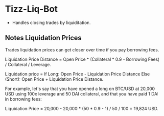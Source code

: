 # Tizz-Liq-Bot
- Handles closing trades by liquiditation.
  
## Notes Liquidation Prices

Trades liquidation prices can get closer over time if you pay borrowing fees.

Liquidation Price Distance = Open Price * (Collateral * 0.9 - Borrowing Fees) / Collateral / Leverage.

Liquidation price = 
If Long: Open Price - Liquidation Price Distance
Else (Short): Open Price + Liquidation Price Distance.

For example, let's say that you have opened a long on BTC/USD at 20,000 USD using 100x leverage and 50 DAI collateral, and that you have paid 1 DAI in borrowing fees:

Liquidation Price = 20,000 - 20,000 * (50 * 0.9 - 1) / 50 / 100 = 19,824 USD.
